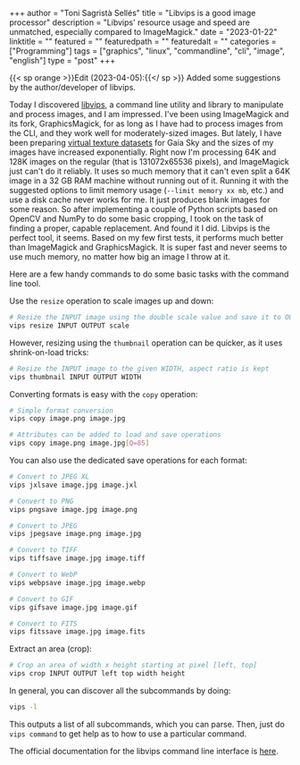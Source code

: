 +++
author = "Toni Sagristà Sellés"
title = "Libvips is a good image processor"
description = "Libvips' resource usage and speed are unmatched, especially compared to ImageMagick."
date = "2023-01-22"
linktitle = ""
featured = ""
featuredpath = ""
featuredalt = ""
categories = ["Programming"]
tags = ["graphics", "linux", "commandline", "cli", "image", "english"]
type = "post"
+++

{{< sp orange >}}Edit (2023-04-05):{{</ sp >}} Added some suggestions by the author/developer of libvips.


Today I discovered [libvips](https://libvips.org), a command line utility and library to manipulate and process images, and I am impressed. I've been using ImageMagick and its fork, GraphicsMagick, for as long as I have had to process images from the CLI, and they work well for moderately-sized images. But lately, I have been preparing [virtual texture datasets](/content/blog/2023/sparse-virtual-textures) for Gaia Sky and the sizes of my images have increased exponentially. Right now I'm processing 64K and 128K images on the regular (that is 131072x65536 pixels), and ImageMagick just can't do it reliably. It uses so much memory that it can't even split a 64K image in a 32 GB RAM machine without running out of it. Running it with the suggested options to limit memory usage (`--limit memory xx mb`, etc.) and use a disk cache never works for me. It just produces blank images for some reason. So after implementing a couple of Python scripts based on OpenCV and NumPy to do some basic cropping, I took on the task of finding a proper, capable replacement. And found it I did. Libvips is the perfect tool, it seems. Based on my few first tests, it performs much better than ImageMagick and GraphicsMagick. It is super fast and never seems to use much memory, no matter how big an image I throw at it.

Here are a few handy commands to do some basic tasks with the command line tool.

Use the `resize` operation to scale images up and down:

```bash
# Resize the INPUT image using the double scale value and save it to OUTPUT
vips resize INPUT OUTPUT scale
```

However, resizing using the `thumbnail` operation can be quicker, as it uses shrink-on-load tricks:

```bash
# Resize the INPUT image to the given WIDTH, aspect ratio is kept
vips thumbnail INPUT OUTPUT WIDTH
```

Converting formats is easy with the `copy` operation:

```bash
# Simple format conversion
vips copy image.png image.jpg

# Attributes can be added to load and save operations
vips copy image.png image.jpg[Q=85]
```

You can also use the dedicated save operations for each format:

```bash
# Convert to JPEG XL
vips jxlsave image.jpg image.jxl

# Convert to PNG
vips pngsave image.jpg image.png

# Convert to JPEG
vips jpegsave image.png image.jpg

# Convert to TIFF
vips tiffsave image.jpg image.tiff

# Convert to WebP
vips webpsave image.jpg image.webp

# Convert to GIF
vips gifsave image.jpg image.gif

# Convert to FITS
vips fitssave image.jpg image.fits
```

Extract an area (crop):

```bash
# Crop an area of width x height starting at pixel [left, top]
vips crop INPUT OUTPUT left top width height
```

In general, you can discover all the subcommands by doing:

```bash
vips -l
```

This outputs a list of all subcommands, which you can parse. Then, just do `vips command` to get help as to how to use a particular command.

The official documentation for the libvips command line interface is [here](https://www.libvips.org/API/current/using-cli.html).


